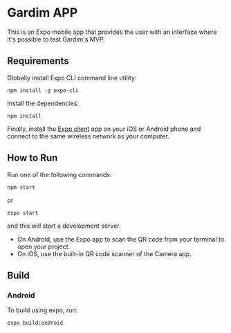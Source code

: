 # Gardim APP

This is an Expo mobile app that provides the user with an interface where it's possible to test Gardim's MVP.

## Requirements

Globally install Expo CLI command line utility:

```terminal
npm install -g expo-cli
```
  
Install the dependencies:

```terminal
npm install
```

Finally, install the [Expo client](https://expo.io) app on your iOS or Android phone and connect to the same wireless network as your computer.

## How to Run

Run one of the following commands:

```terminal
npm start
```

or

```terminal
expo start
```

and this will start a development server.  

- On Android, use the Expo app to scan the QR code from your terminal to open your project.
- On iOS, use the built-in QR code scanner of the Camera app.

## Build
### Android
To build using expo, run:
```bash
expo build:android
```
